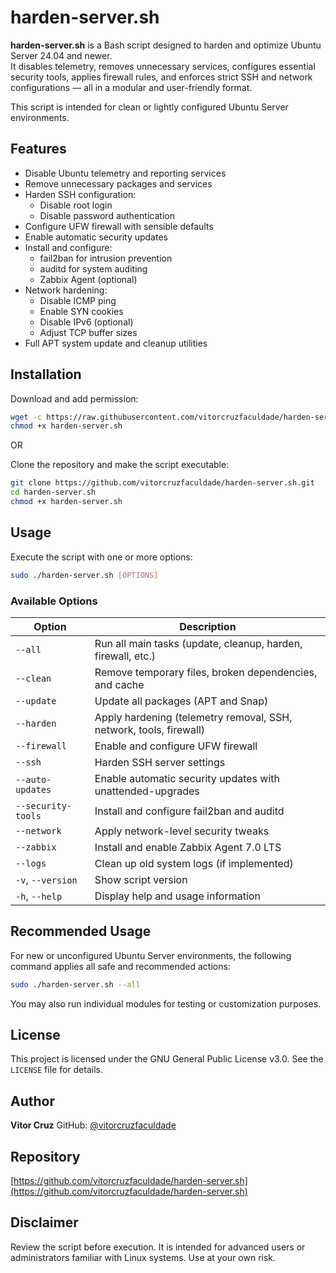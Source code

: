 # harden-server.sh

**harden-server.sh** is a Bash script designed to harden and optimize Ubuntu Server 24.04 and newer.  
It disables telemetry, removes unnecessary services, configures essential security tools, applies firewall rules, and enforces strict SSH and network configurations — all in a modular and user-friendly format.

This script is intended for clean or lightly configured Ubuntu Server environments.

## Features

- Disable Ubuntu telemetry and reporting services  
- Remove unnecessary packages and services  
- Harden SSH configuration:  
  - Disable root login  
  - Disable password authentication  
- Configure UFW firewall with sensible defaults  
- Enable automatic security updates  
- Install and configure:  
  - fail2ban for intrusion prevention  
  - auditd for system auditing  
  - Zabbix Agent (optional)  
- Network hardening:  
  - Disable ICMP ping  
  - Enable SYN cookies  
  - Disable IPv6 (optional)  
  - Adjust TCP buffer sizes  
- Full APT system update and cleanup utilities  

## Installation

Download and add permission:

```bash
wget -c https://raw.githubusercontent.com/vitorcruzfaculdade/harden-server.sh/refs/heads/main/harden-server.sh
chmod +x harden-server.sh
````

OR

Clone the repository and make the script executable:

```bash
git clone https://github.com/vitorcruzfaculdade/harden-server.sh.git
cd harden-server.sh
chmod +x harden-server.sh
````

## Usage

Execute the script with one or more options:

```bash
sudo ./harden-server.sh [OPTIONS]
```

### Available Options

| Option             | Description                                                        |
| ------------------ | ------------------------------------------------------------------ |
| `--all`            | Run all main tasks (update, cleanup, harden, firewall, etc.)       |
| `--clean`          | Remove temporary files, broken dependencies, and cache             |
| `--update`         | Update all packages (APT and Snap)                                 |
| `--harden`         | Apply hardening (telemetry removal, SSH, network, tools, firewall) |
| `--firewall`       | Enable and configure UFW firewall                                  |
| `--ssh`            | Harden SSH server settings                                         |
| `--auto-updates`   | Enable automatic security updates with unattended-upgrades         |
| `--security-tools` | Install and configure fail2ban and auditd                          |
| `--network`        | Apply network-level security tweaks                                |
| `--zabbix`         | Install and enable Zabbix Agent 7.0 LTS                            |
| `--logs`           | Clean up old system logs (if implemented)                          |
| `-v`, `--version`  | Show script version                                                |
| `-h`, `--help`     | Display help and usage information                                 |

## Recommended Usage

For new or unconfigured Ubuntu Server environments, the following command applies all safe and recommended actions:

```bash
sudo ./harden-server.sh --all
```

You may also run individual modules for testing or customization purposes.

## License

This project is licensed under the GNU General Public License v3.0. See the `LICENSE` file for details.

## Author

**Vitor Cruz**
GitHub: [@vitorcruzfaculdade](https://github.com/vitorcruzfaculdade)

## Repository

[https://github.com/vitorcruzfaculdade/harden-server.sh](https://github.com/vitorcruzfaculdade/harden-server.sh)

## Disclaimer

Review the script before execution. It is intended for advanced users or administrators familiar with Linux systems. Use at your own risk.

